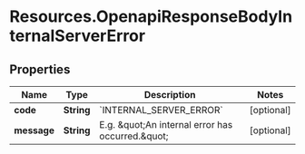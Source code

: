 # Resources.OpenapiResponseBodyInternalServerError

## Properties

Name | Type | Description | Notes
------------ | ------------- | ------------- | -------------
**code** | **String** | &#x60;INTERNAL_SERVER_ERROR&#x60; | [optional] 
**message** | **String** | E.g. \&quot;An internal error has occurred.\&quot; | [optional] 


